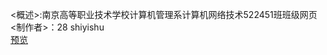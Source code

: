 <概述>:南京高等职业技术学校计算机管理系计算机网络技术522451班班级网页<br>
<制作者>：28 shiyishu<br>
[预览](http://s71wh8380.hd-bkt.clouddn.com/522451-%E7%8F%AD%E7%BA%A7%E7%BD%91%E9%A1%B5/homepage/index.html)
